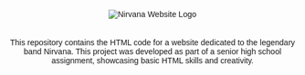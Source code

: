 <!DOCTYPE html>
<html>
<head>
  <style>
    body {
      font-family: sans-serif;
      text-align: center;
    }
    img {
      max-width: 200px;
      margin: 20px auto;
    }
  </style>
</head>
<body>

  <img src="[https://drive.google.com/file/d/1MVd7XXSrw2B7qTGrho9DFMXCOmQ7Gosb/view?usp=drive_link](https://www.google.com/url?sa=i&url=https%3A%2F%2Fletsenhance.io%2F&psig=AOvVaw2RvL6L4Au_NbZIKzPgZCAy&ust=1723276155544000&source=images&cd=vfe&opi=89978449&ved=0CBEQjRxqFwoTCIiZ-Iq254cDFQAAAAAdAAAAABAE)" alt="Nirvana Website Logo">

  <p>This repository contains the HTML code for a website dedicated to the legendary band Nirvana. This project was developed as part of a senior high school assignment, showcasing basic HTML skills and creativity.</p>

</body>
</html>
